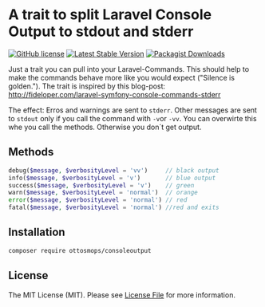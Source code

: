 # A trait to split Laravel Console Output to stdout and stderr

[![GitHub license](https://img.shields.io/github/license/ottosmops/consoleoutput.svg)](https://github.com/ottosmops/consoleoutput/blob/master/LICENSE.md)
[![Latest Stable Version](https://poser.pugx.org/ottosmops/consoleoutput/v/stable?format=flat-square)](https://packagist.org/packages/ottosmops/consoleoutput)
[![Packagist Downloads](https://img.shields.io/packagist/dt/ottosmops/consoleoutput.svg?style=flat-square)](https://packagist.org/packages/ottosmops/consoleoutput)

Just a trait you can pull into your Laravel-Commands. This should help to make the commands behave more like you would expect ("Silence is golden."). The trait is inspired by this blog-post: http://fideloper.com/laravel-symfony-console-commands-stderr

The effect: Erros and warnings are sent to ```stderr```. Other messages are sent to ```stdout``` only if you call the command with ```-v```or ```-vv```. You can overwirte this whe you call the methods. Otherwise you don´t get output.

## Methods
```php 
debug($message, $verbosityLevel = 'vv')     // black output
info($message, $verbosityLevel = 'v')       // blue output
success($message, $verbosityLevel = 'v')    // green
warn($message, $verbosityLevel = 'normal')  // orange
error($message, $verbosityLevel = 'normal') // red
fatal($message, $verbosityLevel = 'normal') //red and exits
```

## Installation

```bash
composer require ottosmops/consoleoutput
```

## License

The MIT License (MIT). Please see [License File](LICENSE.md) for more information.

